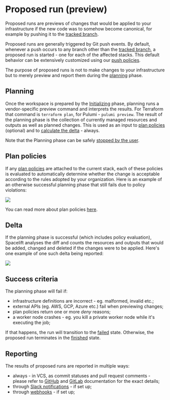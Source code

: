 # Proposed run (preview)

Proposed runs are previews of changes that would be applied to your infrastructure if the new code was to somehow become canonical, for example by pushing it to the [tracked branch](../stack/stack-settings.md#repository-and-branch).

Proposed runs are generally triggered by Git push events. By default, whenever a push occurs to any branch other than the [tracked branch](../stack/stack-settings.md#repository-and-branch), a proposed run is started - one for each of the affected stacks. This default behavior can be extensively customized using our [push policies](../policy/git-push-policy.md).

The purpose of proposed runs is not to make changes to your infrastructure but to merely preview and report them during the [planning](proposed.md#planning) phase.

## Planning

Once the workspace is prepared by the [Initializing](./#initializing) phase, planning runs a vendor-specific preview command and interprets the results. For Terraform that command is `terraform plan`, for Pulumi - `pulumi preview`. The result of the planning phase is the collection of currently managed resources and outputs as well as planned changes. This is used as an input to [plan policies](proposed.md#plan-policies) (optional) and to [calculate the delta](proposed.md#delta) - always.

Note that the Planning phase can be safely [stopped by the user](./#stopping-runs).

## Plan policies

If any [plan policies](../policy/terraform-plan-policy.md) are attached to the current stack, each of these policies is evaluated to automatically determine whether the change is acceptable according to the rules adopted by your organization. Here is an example of an otherwise successful planning phase that still fails due to policy violations:

![](../../assets/screenshots/Test\_multi-endpoint\_support\_\_\_6\_\_·\_Managed\_stack.png)

You can read more about plan policies [here](../policy/terraform-plan-policy.md).

## Delta

If the planning phase is successful (which includes policy evaluation), Spacelift analyses the diff and counts the resources and outputs that would be added, changed and deleted if the changes were to be applied. Here's one example of one such delta being reported:

![](<../../assets/screenshots/01DTA81NX98GZ17DFND94KXTPP\_·\_End-to-end\_testing (1).png>)

## Success criteria

The planning phase will fail if:

* infrastructure definitions are incorrect - eg. malformed, invalid etc.;
* external APIs (eg. AWS, GCP, Azure etc.) fail when previewing changes;
* plan policies return one or more _deny_ reasons;
* a worker node crashes - eg. you kill a private worker node while it's executing the job;

If that happens, the run will transition to the [failed](./#failed) state. Otherwise, the proposed run terminates in the [finished](./#finished) state.

## Reporting

The results of proposed runs are reported in multiple ways:

* always - in VCS, as commit statuses and pull request comments - please refer to [GitHub](../../integrations/source-control/github.md) and [GitLab](../../integrations/source-control/gitlab.md) documentation for the exact details;
* through [Slack notifications](../../integrations/slack.md) - if set up;
* through [webhooks](../../integrations/webhooks.md) - if set up;
